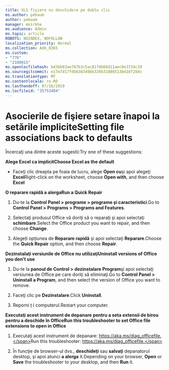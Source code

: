 ```yaml
---
title: XLS fişiere nu deschidere pe dublu clic
ms.author: pebaum
author: pebaum
manager: mnirkhe
ms.audience: Admin
ms.topic: article
ROBOTS: NOINDEX, NOFOLLOW
localization_priority: Normal
ms.collection: Adm_O365
ms.custom:
- "776"
- "2100015"
ms.openlocfilehash: bd3bb83ae707b3c5ac81f8b66d11aec0e3724c39
ms.sourcegitcommit: e17e7d17fdb638349bb320b318085138d18f284c
ms.translationtype: MT
ms.contentlocale: ro-RO
ms.lasthandoff: 07/16/2019
ms.locfileid: "35753404"
---
```

# <a name="setting-file-associations-back-to-defaults"></a><span data-ttu-id="5904a-102">Asocierile de fişiere setare înapoi la setările implicite</span><span class="sxs-lookup"><span data-stu-id="5904a-102">Setting file associations back to defaults</span></span>

<span data-ttu-id="5904a-103">Încercaţi una dintre aceste sugestii:</span><span class="sxs-lookup"><span data-stu-id="5904a-103">Try one of these suggestions:</span></span>

<span data-ttu-id="5904a-104">**Alege Excel ca implicit**</span><span class="sxs-lookup"><span data-stu-id="5904a-104">**Choose Excel as the default**</span></span>

* <span data-ttu-id="5904a-105">Faceţi clic dreapta pe foaia de lucru, alege **Open cu**şi apoi alegeţi **Excel**</span><span class="sxs-lookup"><span data-stu-id="5904a-105">Right-click on the worksheet, choose **Open with**, and then choose **Excel**</span></span>

<span data-ttu-id="5904a-106">**O reparare rapidă a alerga**</span><span class="sxs-lookup"><span data-stu-id="5904a-106">**Run a Quick Repair**</span></span>

1. <span data-ttu-id="5904a-107">Du-te la **Control Panel > programe > programe și caracteristici**.</span><span class="sxs-lookup"><span data-stu-id="5904a-107">Go to **Control Panel > Programs > Programs and Features**.</span></span>

2. <span data-ttu-id="5904a-108">Selectaţi produsul Office vă doriţi să o reparaţi şi apoi selectaţi **schimbare**.</span><span class="sxs-lookup"><span data-stu-id="5904a-108">Select the Office product you want to repair, and then choose **Change**.</span></span>

3. <span data-ttu-id="5904a-109">Alegeți opțiunea de **Reparare rapidă** şi apoi selectaţi **Reparare**.</span><span class="sxs-lookup"><span data-stu-id="5904a-109">Choose the **Quick Repair** option, and then choose **Repair**.</span></span>

<span data-ttu-id="5904a-110">**Dezinstalaţi versiunile de Office nu utilizaţi**</span><span class="sxs-lookup"><span data-stu-id="5904a-110">**Uninstall versions of Office you don't use**</span></span>

1. <span data-ttu-id="5904a-111">Du-te la **panoul de Control > dezinstalare Program**şi apoi selectaţi versiunea de Office pe care doriţi să eliminaţi.</span><span class="sxs-lookup"><span data-stu-id="5904a-111">Go to **Control Panel > Uninstall a Program**, and then select the version of Office you want to remove.</span></span>

2. <span data-ttu-id="5904a-112">Faceţi clic pe **Dezinstalare**.</span><span class="sxs-lookup"><span data-stu-id="5904a-112">Click **Uninstall**.</span></span>

3. <span data-ttu-id="5904a-113">Reporni ț i computerul.</span><span class="sxs-lookup"><span data-stu-id="5904a-113">Restart your computer.</span></span>

<span data-ttu-id="5904a-114">**Executaţi acest instrument de depanare pentru a seta extensii de birou pentru a deschide în Office**</span><span class="sxs-lookup"><span data-stu-id="5904a-114">**Run this troubleshooter to set Office file extensions to open in Office**</span></span>

1. <span data-ttu-id="5904a-115">Executaţi acest instrument de depanare: https://aka.ms/diag_officefile.</span><span class="sxs-lookup"><span data-stu-id="5904a-115">Run this troubleshooter: https://aka.ms/diag_officefile.</span></span>

2. <span data-ttu-id="5904a-116">În funcţie de browser-ul dvs., **deschideţi** sau **salvaţi** depanatorul desktop, şi apoi atunci **a alerga** it.</span><span class="sxs-lookup"><span data-stu-id="5904a-116">Depending on your browser, **Open** or **Save** the troubleshooter to your desktop, and then **Run** it.</span></span>
